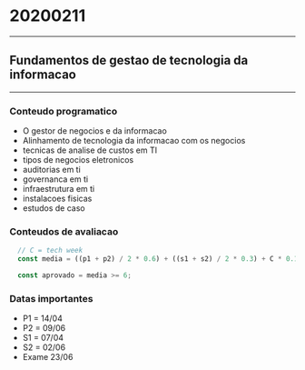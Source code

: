 # 20200211

-----

## Fundamentos de gestao de tecnologia da informacao

-----

### Conteudo programatico

- O gestor de negocios e da informacao
- Alinhamento de tecnologia da informacao com os negocios
- tecnicas de analise de custos em TI
- tipos de negocios eletronicos
- auditorias em ti
- governanca em ti
- infraestrutura em ti
- instalacoes fisicas
- estudos de caso

### Conteudos de avaliacao

```javascript
  // C = tech week
  const media = ((p1 + p2) / 2 * 0.6) + ((s1 + s2) / 2 * 0.3) + C * 0.1;

  const aprovado = media >= 6;
```

### Datas importantes

- P1 = 14/04
- P2 = 09/06
- S1 = 07/04
- S2 = 02/06
- Exame 23/06
